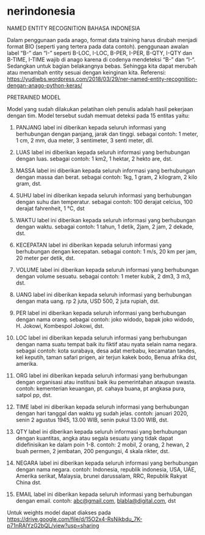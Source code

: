 # nerindonesia

NAMED ENTITY RECOGNITION
BAHASA INDONESIA

Dalam penggunaan pada anago, format data training harus dirubah menjadi format BIO (seperti yang tertera pada data contoh). penggunaan awalan label “B-” dan “I-” seperti B-LOC, I-LOC, B-PER, I-PER, B-QTY, I-QTY dan B-TIME, I-TIME wajib di anago karena di codenya mendeteksi “B-” dan “I-“. Sedangkan untuk bagian belakangnya bebas. Sehingga kita dapat merubah atau menambah entity sesuai dengan keinginan kita.
Referensi: https://yudiwbs.wordpress.com/2018/03/29/ner-named-entity-recognition-dengan-anago-python-keras/


PRETRAINED MODEL

Model yang sudah dilakukan pelatihan oleh penulis adalah hasil pekerjaan dengan tim. Model tersebut sudah memuat deteksi pada 15 entitas yaitu:

1.	PANJANG
label ini diberikan kepada seluruh informasi yang berhubungan dengan panjang, jarak dan tinggi. sebagai contoh: 
1 meter, 1 cm, 2 mm, dua meter, 3 sentimeter, 3 senti meter, dll.

2.	LUAS
label ini diberikan kepada seluruh informasi yang berhubungan dengan luas. sebagai contoh: 1 km2, 1 hektar, 2 hekto are, dst.

3.	MASSA
label ini diberikan kepada seluruh informasi yang berhubungan dengan massa dan berat. sebagai contoh: 1kg, 1 gram, 2 kilogram, 2 kilo gram, dst.

4.	SUHU
label ini diberikan kepada seluruh informasi yang berhubungan dengan suhu dan temperatur. sebagai contoh: 100 derajat celcius, 100 derajat fahrenheit, 1 °C, dst

5.	WAKTU
label ini diberikan kepada seluruh informasi yang berhubungan dengan waktu. sebagai contoh: 1 tahun, 1 detik, 2jam, 2 jam, 2 dekade, dst.

6.	KECEPATAN
label ini diberikan kepada seluruh informasi yang berhubungan dengan kecepatan. sebagai contoh: 1 m/s, 20 km per jam, 20 meter per detik, dst.

7.	VOLUME
label ini diberikan kepada seluruh informasi yang berhubungan dengan volume sesuatu. sebagai contoh: 1 meter kubik, 2 dm3, 3 m3, dst.

8.	UANG
label ini diberikan kepada seluruh informasi yang berhubungan dengan mata uang. rp 2 juta, USD 500, 2 juta rupiah, dst.

9.	PER
label ini diberikan kepada seluruh informasi yang berhubungan dengan nama orang. sebagai contoh: joko widodo, bapak joko widodo, H. Jokowi, Kombespol Jokowi, dst.

10.	LOC
label ini diberikan kepada seluruh informasi yang berhubungan dengan nama suatu tempat baik itu fiktif atau nyata selain nama negara. sebagai contoh: kota surabaya, desa adat merbabu, kecamatan tandes, kel keputih, taman safari prigen, air terjun kakek bodo, Benua afrika dst, amerika.

11.	ORG
label ini diberikan kepada seluruh informasi yang berhubungan dengan organisasi atau institusi baik iku pemerintahan ataupun swasta. contoh: kementerian keuangan, pt. cahaya buana, pt angkasa pura, satpol pp, dst.

12.	TIME
label ini diberikan kepada seluruh informasi yang berhubungan dengan hari tanggal dan waktu yg sudah jelas. contoh: januari 2020, senin 2 agustus 1945, 13.00 WIB, senin pukul 13.00 WIB, dst.

13.	QTY
label ini diberikan kepada seluruh informasi yang berhubungan dengan kuantitas, angka atau segala sesuatu yang tidak dapat didefinisikan ke dalam poin 1-8. contoh: 2 mobil, 2 orang, 2 hewan, 2 buah permen, 2 jembatan, 200 pengungsi, 4 skala rikter, dst.

14.	NEGARA
label ini diberikan kepada seluruh informasi yang berhubungan dengan nama negara. contoh: Indonesia, republik indonesia, USA, UAE, Amerika serikat, Malaysia, brunei darussalam, RRC, Republik Rakyat China dst.

15.	EMAIL
label ini diberikan kepada seluruh informasi yang berhubungan dengan email. contoh: abc@gmail.com, blabla@digital.com, dst

Untuk weights model dapat diakses pada
https://drive.google.com/file/d/15O2x4-RsNikbdu_7K-p71nRAlYzG2bQL/view?usp=sharing
